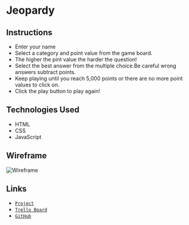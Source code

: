 # Jeopardy

## Instructions

- Enter your name
- Select a category and point value from the game board.
- The higher the pint value the harder the question!
- Select the best answer from the multiple choice.Be careful wrong answers subtract points.
- Keep playing until you reach 5,000 points or there are no more point values to click on.
- Click the play button to play again!

## Technologies Used

- HTML
- CSS
- JavaScript

## Wireframe

![Wireframe](https://i.imgur.com/kq2iiBF.jpg)

## Links

- [`Project`](#)
- [`Trello Board`](https://trello.com/b/rdd0ZGo8/project-1)
- [`GitHub`](https://git.generalassemb.ly/armoneyj210/project_1)
